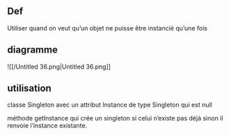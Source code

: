   

## Def

Utiliser quand on veut qu’un objet ne puisse être instancié qu’une fois

  

## diagramme

![[/Untitled 36.png|Untitled 36.png]]

## utilisation

classe Singleton avec un attribut Instance de type Singleton qui est null

méthode getInstance qui crée un singleton si celui n’existe pas déjà sinon il renvoie l’instance existante.